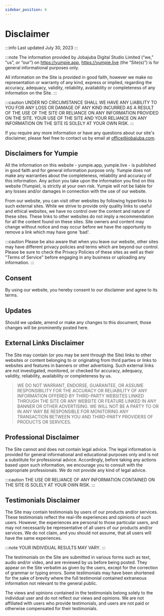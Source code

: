 ```yaml
---
sidebar_position: 6
---
```


# Disclaimer 

:::info
Last updated July 30, 2023
:::

:::note
The information provided by Jobajuba Digital Studio Limited (“we,” “us”, or “our”) on https://yumpie.app, https://yumpie.live (the “Site(s)”) is for general informational purposes only. 

All information on the Site is provided in good faith, however we make no representation or warranty of any kind, express or implied, regarding the accuracy, adequacy, validity, reliability, availability or completeness of any information on the Site. 
:::

:::caution
UNDER NO CIRCUMSTANCE SHALL WE HAVE ANY LIABILITY TO YOU FOR ANY LOSS OR DAMAGE OF ANY KIND INCURRED AS A RESULT OF THE USE OF THE SITE OR RELIANCE ON ANY INFORMATION PROVIDED ON THE SITE. YOUR USE OF THE SITE AND YOUR RELIANCE ON ANY INFORMATION ON THE SITE IS SOLELY AT YOUR OWN RISK.
:::

If you require any more information or have any questions about our site's disclaimer, please feel free to contact us by email at office@jobajuba.com.

## Disclaimers for Yumpie

All the information on this website - yumpie.app, yumpie.live - is published in good faith and for general information purpose only. Yumpie does not make any warranties about the completeness, reliability and accuracy of this information. Any action you take upon the information you find on this website (Yumpie), is strictly at your own risk. Yumpie will not be liable for any losses and/or damages in connection with the use of our website.

From our website, you can visit other websites by following hyperlinks to such external sites. While we strive to provide only quality links to useful and ethical websites, we have no control over the content and nature of these sites. These links to other websites do not imply a recommendation for all the content found on these sites. Site owners and content may change without notice and may occur before we have the opportunity to remove a link which may have gone 'bad'.

:::caution
Please be also aware that when you leave our website, other sites may have different privacy policies and terms which are beyond our control. Please be sure to check the Privacy Policies of these sites as well as their "Terms of Service" before engaging in any business or uploading any information.
:::

## Consent
By using our website, you hereby consent to our disclaimer and agree to its terms.

## Updates
Should we update, amend or make any changes to this document, those changes will be prominently posted here.

## External Links Disclaimer 

The Site may contain (or you may be sent through the Site) links to other websites or content belonging to or originating from third parties or links to websites and features in banners or other advertising. Such external links are not investigated, monitored, or checked for accuracy, adequacy, validity, reliability, availability or completeness by us. 

> WE DO NOT WARRANT, ENDORSE, GUARANTEE, OR ASSUME RESPONSIBILITY FOR THE ACCURACY OR RELIABILITY OF ANY INFORMATION OFFERED BY THIRD-PARTY WEBSITES LINKED THROUGH THE SITE OR ANY WEBSITE OR FEATURE LINKED IN ANY BANNER OR OTHER ADVERTISING. WE WILL NOT BE A PARTY TO OR IN ANY WAY BE RESPONSIBLE FOR MONITORING ANY TRANSACTION BETWEEN YOU AND THIRD-PARTY PROVIDERS OF PRODUCTS OR SERVICES.

## Professional Disclaimer

The Site cannot and does not contain legal advice. The legal information is provided for general informational and educational purposes only and is not a substitute for professional advice. Accordingly, before taking any actions based upon such information, we encourage you to consult with the appropriate professionals. We do not provide any kind of legal advice. 

:::caution
THE USE OR RELIANCE OF ANY INFORMATION CONTAINED ON THE SITE IS SOLELY AT YOUR OWN RISK.
:::

## Testimonials Disclaimer

The Site may contain testimonials by users of our products and/or services. These testimonials reflect the real-life experiences and opinions of such users. However, the experiences are personal to those particular users, and may not necessarily be representative of all users of our products and/or services. We do not claim, and you should not assume, that all users will have the same experiences. 

:::note
YOUR INDIVIDUAL RESULTS MAY VARY. 
:::

The testimonials on the Site are submitted in various forms such as text, audio and/or video, and are reviewed by us before being posted. They appear on the Site verbatim as given by the users, except for the correction of grammar or typing errors. Some testimonials may have been shortened for the sake of brevity where the full testimonial contained extraneous information not relevant to the general public.

The views and opinions contained in the testimonials belong solely to the individual user and do not reflect our views and opinions. We are not affiliated with users who provide testimonials, and users are not paid or otherwise compensated for their testimonials.
